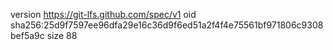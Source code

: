 version https://git-lfs.github.com/spec/v1
oid sha256:25d9f7597ee96dfa29e16c36d9f6ed51a2f4f4e75561bf971806c9308bef5a9c
size 88
